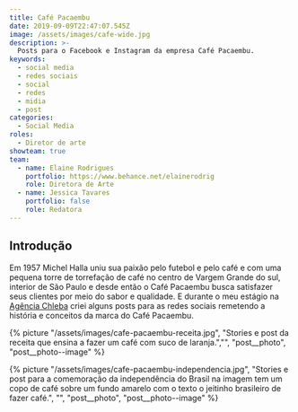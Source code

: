 ```yaml
---
title: Café Pacaembu
date: 2019-09-09T22:47:07.545Z
image: /assets/images/cafe-wide.jpg
description: >-
  Posts para o Facebook e Instagram da empresa Café Pacaembu.
keywords:
  - social media
  - redes sociais
  - social
  - redes
  - midia
  - post
categories:
  - Social Media
roles:
  - Diretor de arte
showteam: true
team:
  - name: Elaine Rodrigues
    portfolio: https://www.behance.net/elainerodrig
    role: Diretora de Arte
  - name: Jessica Tavares
    portfolio: false
    role: Redatora
---
```

## Introdução

Em 1957 Michel Halla uniu sua paixão pelo futebol e pelo café e com uma
pequena torre de torrefação de café no centro de Vargem Grande do sul,
interior de São Paulo e desde então o Café Pacaembu busca satisfazer seus
clientes por meio do sabor e qualidade. E durante o meu estágio na [Agência Chleba](https://www.chleba.net/) criei alguns posts para as redes sociais remetendo a história e conceitos da marca do Café Pacaembu.

{% picture "/assets/images/cafe-pacaembu-receita.jpg", "Stories e post da receita que ensina a fazer um café com suco de laranja.","", "post__photo", "post__photo--image" %}

{% picture "/assets/images/cafe-pacaembu-independencia.jpg", "Stories e post para a comemoração da independência do Brasil na imagem tem um copo de café sobre um fundo amarelo com o texto o jeitinho brasileiro de fazer café.", "", "post__photo", "post__photo--image" %}
